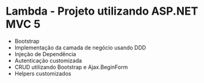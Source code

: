 
# Lambda - Projeto utilizando ASP.NET MVC 5
* Bootstrap
* Implementação da camada de negócio usando DDD
* Injeção de Dependência
* Autenticação customizada
* CRUD utilizando Bootstrap e Ajax.BeginForm
* Helpers customizados
